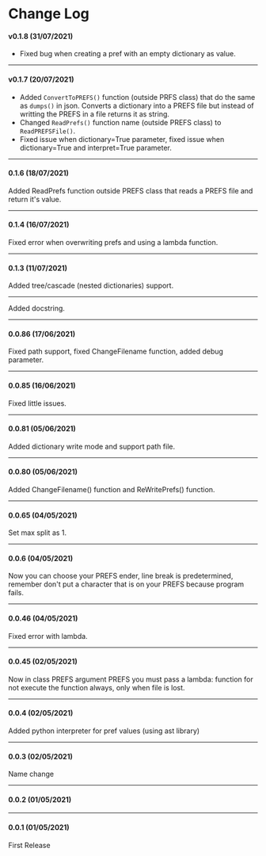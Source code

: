 # Change Log

#### v0.1.8 (31/07/2021)

- Fixed bug when creating a pref with an empty dictionary as value.
---

#### v0.1.7 (20/07/2021)

- Added `ConvertToPREFS()` function (outside PRFS class) that do the same as `dumps()` in json. Converts a dictionary into a PREFS file but instead of writting the PREFS in a file returns it as string.
- Changed `ReadPrefs()` function name (outside PREFS class) to `ReadPREFSFile()`.
- Fixed issue when dictionary=True parameter, fixed issue when dictionary=True and interpret=True parameter.

---

#### 0.1.6 (18/07/2021)

Added ReadPrefs function outside PREFS class that reads a PREFS file and return it's value.

---

#### 0.1.4 (16/07/2021)

Fixed error when overwriting prefs and using a lambda function.

---

#### 0.1.3 (11/07/2021)

Added tree/cascade (nested dictionaries) support.

---

Added docstring.

---

#### 0.0.86 (17/06/2021)

Fixed path support, fixed ChangeFilename function, added debug parameter.

---

#### 0.0.85 (16/06/2021)

Fixed little issues.

---

#### 0.0.81 (05/06/2021)

Added dictionary write mode and support path file.

---

#### 0.0.80 (05/06/2021)

Added ChangeFilename() function and ReWritePrefs() function.

---

#### 0.0.65 (04/05/2021)

Set max split as 1.

---

#### 0.0.6 (04/05/2021)

Now you can choose your PREFS ender, line break is predetermined, remember don't put a character that is on your PREFS because program fails.

---

#### 0.0.46 (04/05/2021)

Fixed error with lambda.

---

#### 0.0.45 (02/05/2021)

Now in class PREFS argument PREFS you must pass a lambda: function for not execute the function always, only when file is lost.

---

#### 0.0.4 (02/05/2021)

Added python interpreter for pref values (using ast library)

---

#### 0.0.3 (02/05/2021)

Name change

---

#### 0.0.2 (01/05/2021)

---

#### 0.0.1 (01/05/2021)

First Release
